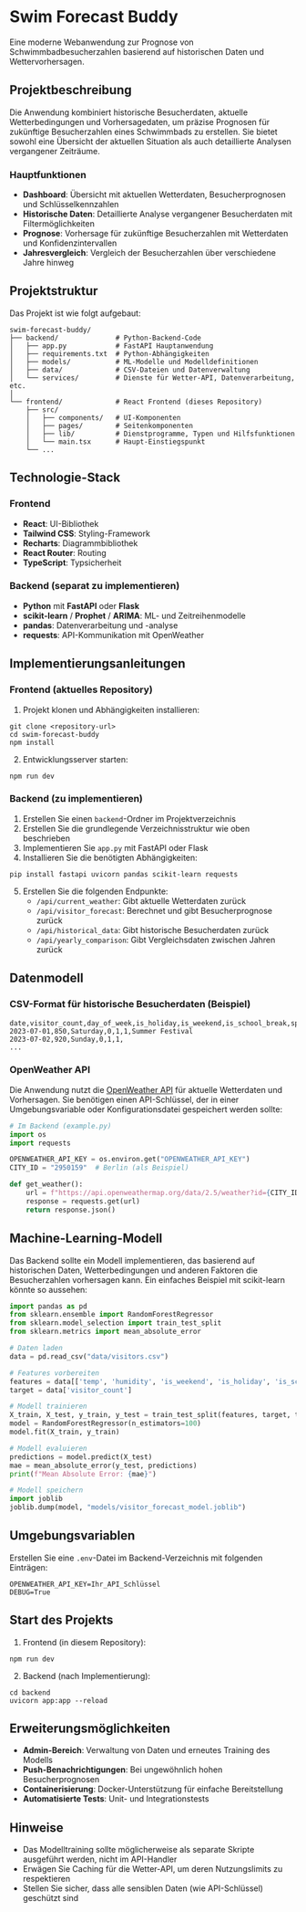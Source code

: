 
# Swim Forecast Buddy

Eine moderne Webanwendung zur Prognose von Schwimmbadbesucherzahlen basierend auf historischen Daten und Wettervorhersagen.

## Projektbeschreibung

Die Anwendung kombiniert historische Besucherdaten, aktuelle Wetterbedingungen und Vorhersagedaten, um präzise Prognosen für zukünftige Besucherzahlen eines Schwimmbads zu erstellen. Sie bietet sowohl eine Übersicht der aktuellen Situation als auch detaillierte Analysen vergangener Zeiträume.

### Hauptfunktionen

- **Dashboard**: Übersicht mit aktuellen Wetterdaten, Besucherprognosen und Schlüsselkennzahlen
- **Historische Daten**: Detaillierte Analyse vergangener Besucherdaten mit Filtermöglichkeiten
- **Prognose**: Vorhersage für zukünftige Besucherzahlen mit Wetterdaten und Konfidenzintervallen
- **Jahresvergleich**: Vergleich der Besucherzahlen über verschiedene Jahre hinweg

## Projektstruktur

Das Projekt ist wie folgt aufgebaut:

```
swim-forecast-buddy/
├── backend/              # Python-Backend-Code
│   ├── app.py            # FastAPI Hauptanwendung
│   ├── requirements.txt  # Python-Abhängigkeiten
│   ├── models/           # ML-Modelle und Modelldefinitionen
│   ├── data/             # CSV-Dateien und Datenverwaltung
│   └── services/         # Dienste für Wetter-API, Datenverarbeitung, etc.
│
└── frontend/             # React Frontend (dieses Repository)
    ├── src/
    │   ├── components/   # UI-Komponenten
    │   ├── pages/        # Seitenkomponenten
    │   ├── lib/          # Dienstprogramme, Typen und Hilfsfunktionen
    │   └── main.tsx      # Haupt-Einstiegspunkt
    └── ...
```

## Technologie-Stack

### Frontend

- **React**: UI-Bibliothek
- **Tailwind CSS**: Styling-Framework
- **Recharts**: Diagrammbibliothek
- **React Router**: Routing
- **TypeScript**: Typsicherheit

### Backend (separat zu implementieren)

- **Python** mit **FastAPI** oder **Flask**
- **scikit-learn** / **Prophet** / **ARIMA**: ML- und Zeitreihenmodelle
- **pandas**: Datenverarbeitung und -analyse
- **requests**: API-Kommunikation mit OpenWeather

## Implementierungsanleitungen

### Frontend (aktuelles Repository)

1. Projekt klonen und Abhängigkeiten installieren:
```
git clone <repository-url>
cd swim-forecast-buddy
npm install
```

2. Entwicklungsserver starten:
```
npm run dev
```

### Backend (zu implementieren)

1. Erstellen Sie einen `backend`-Ordner im Projektverzeichnis
2. Erstellen Sie die grundlegende Verzeichnisstruktur wie oben beschrieben
3. Implementieren Sie `app.py` mit FastAPI oder Flask
4. Installieren Sie die benötigten Abhängigkeiten:
```
pip install fastapi uvicorn pandas scikit-learn requests
```

5. Erstellen Sie die folgenden Endpunkte:
   - `/api/current_weather`: Gibt aktuelle Wetterdaten zurück
   - `/api/visitor_forecast`: Berechnet und gibt Besucherprognose zurück
   - `/api/historical_data`: Gibt historische Besucherdaten zurück
   - `/api/yearly_comparison`: Gibt Vergleichsdaten zwischen Jahren zurück

## Datenmodell

### CSV-Format für historische Besucherdaten (Beispiel)

```
date,visitor_count,day_of_week,is_holiday,is_weekend,is_school_break,special_event
2023-07-01,850,Saturday,0,1,1,Summer Festival
2023-07-02,920,Sunday,0,1,1,
...
```

### OpenWeather API

Die Anwendung nutzt die [OpenWeather API](https://openweathermap.org/api) für aktuelle Wetterdaten und Vorhersagen. Sie benötigen einen API-Schlüssel, der in einer Umgebungsvariable oder Konfigurationsdatei gespeichert werden sollte:

```python
# Im Backend (example.py)
import os
import requests

OPENWEATHER_API_KEY = os.environ.get("OPENWEATHER_API_KEY")
CITY_ID = "2950159"  # Berlin (als Beispiel)

def get_weather():
    url = f"https://api.openweathermap.org/data/2.5/weather?id={CITY_ID}&appid={OPENWEATHER_API_KEY}&units=metric"
    response = requests.get(url)
    return response.json()
```

## Machine-Learning-Modell

Das Backend sollte ein Modell implementieren, das basierend auf historischen Daten, Wetterbedingungen und anderen Faktoren die Besucherzahlen vorhersagen kann. Ein einfaches Beispiel mit scikit-learn könnte so aussehen:

```python
import pandas as pd
from sklearn.ensemble import RandomForestRegressor
from sklearn.model_selection import train_test_split
from sklearn.metrics import mean_absolute_error

# Daten laden
data = pd.read_csv("data/visitors.csv")

# Features vorbereiten
features = data[['temp', 'humidity', 'is_weekend', 'is_holiday', 'is_school_break']]
target = data['visitor_count']

# Modell trainieren
X_train, X_test, y_train, y_test = train_test_split(features, target, test_size=0.2)
model = RandomForestRegressor(n_estimators=100)
model.fit(X_train, y_train)

# Modell evaluieren
predictions = model.predict(X_test)
mae = mean_absolute_error(y_test, predictions)
print(f"Mean Absolute Error: {mae}")

# Modell speichern
import joblib
joblib.dump(model, "models/visitor_forecast_model.joblib")
```

## Umgebungsvariablen

Erstellen Sie eine `.env`-Datei im Backend-Verzeichnis mit folgenden Einträgen:

```
OPENWEATHER_API_KEY=Ihr_API_Schlüssel
DEBUG=True
```

## Start des Projekts

1. Frontend (in diesem Repository):
```
npm run dev
```

2. Backend (nach Implementierung):
```
cd backend
uvicorn app:app --reload
```

## Erweiterungsmöglichkeiten

- **Admin-Bereich**: Verwaltung von Daten und erneutes Training des Modells
- **Push-Benachrichtigungen**: Bei ungewöhnlich hohen Besucherprognosen
- **Containerisierung**: Docker-Unterstützung für einfache Bereitstellung
- **Automatisierte Tests**: Unit- und Integrationstests

## Hinweise

- Das Modelltraining sollte möglicherweise als separate Skripte ausgeführt werden, nicht im API-Handler
- Erwägen Sie Caching für die Wetter-API, um deren Nutzungslimits zu respektieren
- Stellen Sie sicher, dass alle sensiblen Daten (wie API-Schlüssel) geschützt sind

